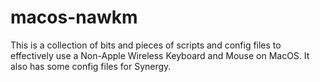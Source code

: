 macos-nawkm
===========

This is a collection of bits and pieces of scripts and config files to
effectively use a Non-Apple Wireless Keyboard and Mouse on MacOS.
It also has some config files for Synergy.
